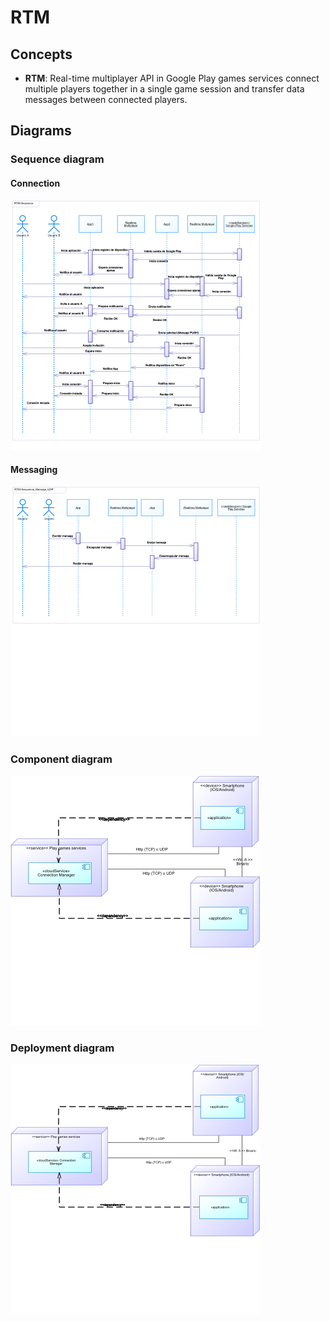 # RTM

## Concepts

- __RTM__: Real-time multiplayer API in Google Play games services connect multiple players together in a single game session and transfer data messages between connected players.

## Diagrams

### Sequence diagram

#### Connection

![alt tag](https://raw.githubusercontent.com/Bruno125/Demo-RTM/master/Documentation/Diagram-Sequence-Connection.png)

#### Messaging

![alt tag](https://raw.githubusercontent.com/Bruno125/Demo-RTM/master/Documentation/Diagram-Sequence-Messaging.png)

### Component diagram

![alt tag](https://raw.githubusercontent.com/Bruno125/Demo-RTM/master/Documentation/Diagram-Components.png)

### Deployment diagram

![alt tag](https://raw.githubusercontent.com/Bruno125/Demo-RTM/master/Documentation/Diagram-Deployment.png)
